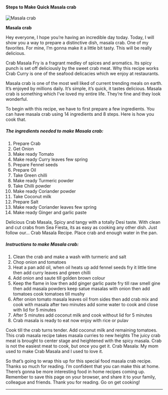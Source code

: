             

#### Steps to Make Quick Masala crab

![Masala crab](https://img-global.cpcdn.com/recipes/29efb64e1cd9c32f/751x532cq70/masala-crab-recipe-main-photo.jpg)

**Masala crab**

Hey everyone, I hope you’re having an incredible day today. Today, I will show you a way to prepare a distinctive dish, masala crab. One of my favorites. For mine, I’m gonna make it a little bit tasty. This will be really delicious.

Crab Masala Fry is a fragrant medley of spices and aromatics. Its spicy punch is set off deliciously by the sweet crab meat. Why this recipe works Crab Curry is one of the seafood delicacies which we enjoy at restaurants.

Masala crab is one of the most well liked of current trending meals on earth. It’s enjoyed by millions daily. It’s simple, it’s quick, it tastes delicious. Masala crab is something which I’ve loved my entire life. They’re fine and they look wonderful.

To begin with this recipe, we have to first prepare a few ingredients. You can have masala crab using 14 ingredients and 8 steps. Here is how you cook that.

##### The ingredients needed to make Masala crab:

1.  Prepare Crab
2.  Get Onion
3.  Make ready Tomato
4.  Make ready Curry leaves few spring
5.  Prepare Fennel seeds
6.  Prepare Oil
7.  Take Green chilli
8.  Make ready Turmeric powder
9.  Take Chilli powder
10.  Make ready Coriander powder
11.  Take Coconut milk
12.  Prepare Salt
13.  Make ready Coriander leaves few spring
14.  Make ready Ginger and garlic paste

Delicious Crab Masala, Spicy and tangy with a totally Desi taste. With clean and cut crabs from Sea Fiesta, its as easy as cooking any other dish. Just follow our… Crab Masala Recipe. Place crab and enough water in the pan.

##### Instructions to make Masala crab:

1.  Clean the crab and make a wash with turmeric and salt
2.  Chop onion and tomatoes
3.  Heat a pan add oil, when oil heats up add fennel seeds fry it little time then add curry leaves and green chilli
4.  Add onion and saute till golden brown colour
5.  Keep the flame in low then add ginger garlic paste fry till raw smell gine then add masala powders keep satue masalas with onion then add tomatoes cook tomatoes till mushy
6.  After onion tomato masala leaves oil from sides then add crab mix and cook with masala after two minutes add some water to cook and close with lid for 5 minutes
7.  After 5 minutes add coconut milk and cook without lid for 5 minutes
8.  Crab masala is ready to eat now enjoy with rice or pulav

Cook till the crab turns tender. Add coconut milk and remaining tomatoes. This crab masala recipe takes masala curries to new heights The juicy crab meat is brought to center stage and heightened with the spicy masala. Crab is not the easiest meat to cook, but once you get it. Crab Masala: My mom used to make Crab Masala and I used to love it.

So that’s going to wrap this up for this special food masala crab recipe. Thanks so much for reading. I’m confident that you can make this at home. There’s gonna be more interesting food in home recipes coming up. Remember to save this page on your browser, and share it to your family, colleague and friends. Thank you for reading. Go on get cooking!

* * *